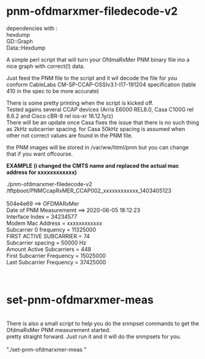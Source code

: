 # pnm-ofdmarxmer-filedecode-v2

dependencies with :<br>
hexdump<br>
GD::Graph<br>
Data::Hexdump<br>

A simple perl script that will turn your OfdmaRxMer PNM binary file ino a nice graph with correct(!) data.<br>
 
Just feed the PNM file to the script and it wil decode the file for you conform CableLabs CM-SP-CCAP-OSSIv3.1-I17-191204 specification (table 410 in the spec to be more accurate)<br>

There is some pretty printing when the script is kicked off.<br>
Tested agains several CCAP devices (Arris E6000 REL8.0, Casa C100G rel 8.6.2 and Cisco cBR-8 rel ios-xr 16.12.1y/z)<br>
There will be an update once Casa fixes the issue that there is no such thing as 2kHz subcarrier spacing. for Casa 50kHz spacing is assumed when other not correct values are found in the PNM file.<br>

the PNM images will be stored in /var/ww/html/pnm but you can change that if you want offcourse.<br>

<b>EXAMPLE (i changed the CMTS name and replaced the actual mac address for xxxxxxxxxxxx)<br></b>

./pnm-ofdmarxmer-filedecode-v2 /tftpboot/PNMCcapRxMER_CCAP002_xxxxxxxxxxxx_1403405123<br>
<br>
504e4e69 ==> OFDMARxMer<br>
Date of PNM Measurememt ==> 2020-06-05 18:12:23<br>
Interface Index = 34234577<br>
Modem Mac Address = xxxxxxxxxxxx<br>
Subcarrier 0 frequency = 11325000<br>
FIRST ACTIVE SUBCARRIER = 74<br>
Subcarrier spacing = 50000 Hz<br>
Amount Active Subcarriers = 448<br>
First Subcarrier Frequency = 15025000<br>
Last Subcarrier Frequency = 37425000<br>
<br>
<br>
# set-pnm-ofdmarxmer-meas<br>
<br>
There is also a small script to help you do the snmpset commands to get the OfdmaRxMer PNM measurement started.<br>
pretty straight forward. Just run it and it will do the snmpsets for you.<br>
<br>
"./set-pnm-ofdmarxmer-meas <CCAP-NAME> <MODEM MAC> <IFINDEX> <SNMP RW COMMUNITY STRING>"<br>

